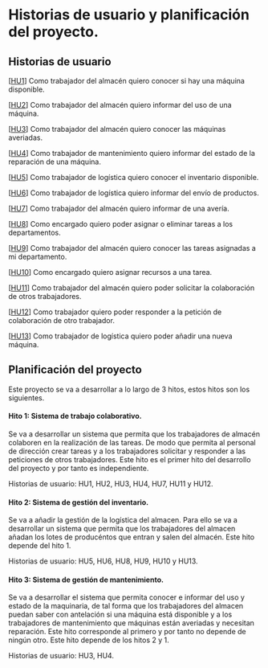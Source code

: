 # Historias de usuario y planificación del proyecto.

## Historias de usuario

[[HU1](https://github.com/antobalbis/CC-20-21-antoniobalbis/issues/6)] Como trabajador del almacén quiero conocer si hay una máquina disponible.

[[HU2](https://github.com/antobalbis/CC-20-21-antoniobalbis/issues/7)] Como trabajador del almacén quiero informar del uso de una máquina.

[[HU3](https://github.com/antobalbis/CC-20-21-antoniobalbis/issues/8)] Como trabajador del almacén quiero conocer las máquinas averiadas.

[[HU4](https://github.com/antobalbis/CC-20-21-antoniobalbis/issues/9)] Como trabajador de mantenimiento quiero informar del estado de la reparación de una máquina.

[[HU5](https://github.com/antobalbis/CC-20-21-antoniobalbis/issues/11)] Como trabajador de logística quiero conocer el inventario disponible.

[[HU6](https://github.com/antobalbis/CC-20-21-antoniobalbis/issues/12)] Como trabajador de logística quiero informar del envío de productos.

[[HU7](https://github.com/antobalbis/CC-20-21-antoniobalbis/issues/19)] Como trabajador del almacén quiero informar de una avería.

[[HU8](https://github.com/antobalbis/CC-20-21-antoniobalbis/issues/20)] Como encargado quiero poder asignar o eliminar tareas a los departamentos.

[[HU9](https://github.com/antobalbis/CC-20-21-antoniobalbis/issues/21)] Como trabajador del almacén quiero conocer las tareas asignadas a mi departamento.

[[HU10](https://github.com/antobalbis/CC-20-21-antoniobalbis/issues/24)] Como encargado quiero asignar recursos a una tarea.

[[HU11](https://github.com/antobalbis/CC-20-21-antoniobalbis/issues/25)] Como trabajador del almacén quiero poder solicitar la colaboración de otros trabajadores.

[[HU12](https://github.com/antobalbis/CC-20-21-antoniobalbis/issues/26)] Como trabajador quiero poder responder a la petición de colaboración de otro trabajador.

[[HU13](https://github.com/antobalbis/CC-20-21-antoniobalbis/issues/27)] Como trabajador de logística quiero poder añadir una nueva máquina.

## Planificación del proyecto

Este proyecto se va a desarrollar a lo largo de 3 hitos, estos hitos son los siguientes.

#### Hito 1: Sistema de trabajo colaborativo.

Se va a desarrollar un sistema que permita que los trabajadores de almacén colaboren en la realización de las tareas. De modo que permita al personal de dirección crear tareas y a los trabajadores solicitar y responder a las peticiones de otros trabajadores. Este hito es el primer hito del desarrollo del proyecto y por tanto es independiente.

Historias de usuario: HU1, HU2, HU3, HU4, HU7, HU11 y HU12.

#### Hito 2: Sistema de gestión del inventario.

Se va a añadir la gestión de la logística del almacen. Para ello se va a desarrollar un sistema que permita que los trabajadores del almacen añadan los lotes de producéntos que entran y salen del almacén. Este hito depende del hito 1.

Historias de usuario: HU5, HU6, HU8, HU9, HU10 y HU13.

#### Hito 3: Sistema de gestión de mantenimiento.

Se va a desarrollar el sistema que permita conocer e informar del uso y estado de la maquinaria, de tal forma que los trabajadores del almacen puedan saber con antelación si una máquina está disponible y a los trabajadores de mantenimiento que máquinas están averiadas y necesitan reparación. Este hito corresponde al primero y por tanto no depende de ningún otro. Este hito depende de los hitos 2 y 1.

Historias de usuario: HU3, HU4.
